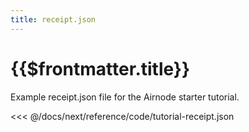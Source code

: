 ```yaml
---
title: receipt.json
---
```


# {{$frontmatter.title}}

Example receipt.json file for the Airnode starter tutorial.

<<< @/docs/next/reference/code/tutorial-receipt.json
